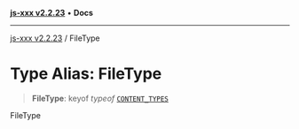 [**js-xxx v2.2.23**](../README.md) • **Docs**

***

[js-xxx v2.2.23](../README.md) / FileType

# Type Alias: FileType

> **FileType**: keyof *typeof* [`CONTENT_TYPES`](../variables/CONTENT_TYPES.md)

FileType
